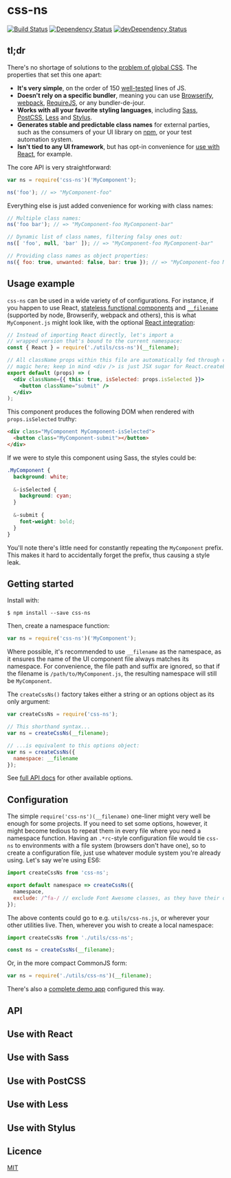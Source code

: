 # css-ns

[![Build Status](https://travis-ci.org/jareware/css-ns.svg?branch=master)](https://travis-ci.org/jareware/css-ns) [![Dependency Status](https://david-dm.org/jareware/css-ns.svg)](https://david-dm.org/jareware/css-ns) [![devDependency Status](https://david-dm.org/jareware/css-ns/dev-status.svg)](https://david-dm.org/jareware/css-ns#info=devDependencies)

## tl;dr

There's no shortage of solutions to the [problem of global CSS](https://medium.com/seek-ui-engineering/the-end-of-global-css-90d2a4a06284). The properties that set this one apart:

 * **It's very simple**, on the order of 150 [well-tested](css-ns.spec.js) lines of JS.
 * **Doesn't rely on a specific bundler**, meaning you can use [Browserify](http://browserify.org/), [webpack](https://webpack.github.io/), [RequireJS](http://requirejs.org/), or any bundler-de-jour.
 * **Works with all your favorite styling languages**, including [Sass](http://sass-lang.com/), [PostCSS](https://github.com/postcss/postcss), [Less](http://lesscss.org/) and [Stylus](http://stylus-lang.com/).
 * **Generates stable and predictable class names** for external parties, such as the consumers of your UI library on [npm](https://www.npmjs.com/), or your test automation system.
 * **Isn't tied to any UI framework**, but has opt-in convenience for [use with React](#usage-example), for example.

The core API is very straightforward:

```js
var ns = require('css-ns')('MyComponent');

ns('foo'); // => "MyComponent-foo"
```

Everything else is just added convenience for working with class names:

```js
// Multiple class names:
ns('foo bar'); // => "MyComponent-foo MyComponent-bar"

// Dynamic list of class names, filtering falsy ones out:
ns([ 'foo', null, 'bar' ]); // => "MyComponent-foo MyComponent-bar"

// Providing class names as object properties:
ns({ foo: true, unwanted: false, bar: true }); // => "MyComponent-foo MyComponent-bar"
```

## Usage example

`css-ns` can be used in a wide variety of of configurations. For instance, if you happen to use React, [stateless functional components](https://facebook.github.io/react/blog/2015/10/07/react-v0.14.html) and [`__filename`](https://nodejs.org/api/globals.html#globals_filename) (supported by node, Browserify, webpack and others), this is what `MyComponent.js` might look like, with the optional [React integration](#use-with-react):

```jsx
// Instead of importing React directly, let's import a
// wrapped version that's bound to the current namespace:
const { React } = require('./utils/css-ns')(__filename);

// All className props within this file are automatically fed through css-ns. There's really no
// magic here; keep in mind <div /> is just JSX sugar for React.createElement("div", {});
export default (props) => (
  <div className={{ this: true, isSelected: props.isSelected }}>
    <button className="submit" />
  </div>
);
```

This component produces the following DOM when rendered with `props.isSelected` truthy:

```html
<div class="MyComponent MyComponent-isSelected">
  <button class="MyComponent-submit"></button>
</div>
```

If we were to style this component using Sass, the styles could be:

```scss
.MyComponent {
  background: white;
  
  &-isSelected {
    background: cyan;
  }
  
  &-submit {
    font-weight: bold;
  }
}
```

You'll note there's little need for constantly repeating the `MyComponent` prefix. This makes it hard to accidentally forget the prefix, thus causing a style leak. 

## Getting started

Install with:

```
$ npm install --save css-ns
```

Then, create a namespace function:

```js
var ns = require('css-ns')('MyComponent');
```

Where possible, it's recommended to use `__filename` as the namespace, as it ensures the name of the UI component file always matches its namespace. For convenience, the file path and suffix are ignored, so that if the filename is `/path/to/MyComponent.js`, the resulting namespace will still be `MyComponent`.

The `createCssNs()` factory takes either a string or an options object as its only argument:

```js
var createCssNs = require('css-ns');

// This shorthand syntax...
var ns = createCssNs(__filename);

// ...is equivalent to this options object:
var ns = createCssNs({
  namespace: __filename
});
```

See [full API docs](#api) for other available options.

## Configuration

The simple `require('css-ns')(__filename)` one-liner might very well be enough for some projects. If you need to set some options, however, it might become tedious to repeat them in every file where you need a namespace function. Having an `.*rc`-style configuration file would tie `css-ns` to environments with a file system (browsers don't have one), so to create a configuration file, just use whatever module system you're already using. Let's say we're using ES6:

```js
import createCssNs from 'css-ns';

export default namespace => createCssNs({
  namespace,
  exclude: /^fa-/ // exclude Font Awesome classes, as they have their own "fa-" namespace
});
```

The above contents could go to e.g. `utils/css-ns.js`, or wherever your other utilities live. Then, wherever you wish to create a local namespace:

```js
import createCssNs from './utils/css-ns';

const ns = createCssNs(__filename);
```

Or, in the more compact CommonJS form:

```js
var ns = require('./utils/css-ns')(__filename);
```

There's also a [complete demo app](demo/react) configured this way.

## API

## Use with React

## Use with Sass

## Use with PostCSS

## Use with Less

## Use with Stylus

## Licence

[MIT](https://opensource.org/licenses/MIT)
